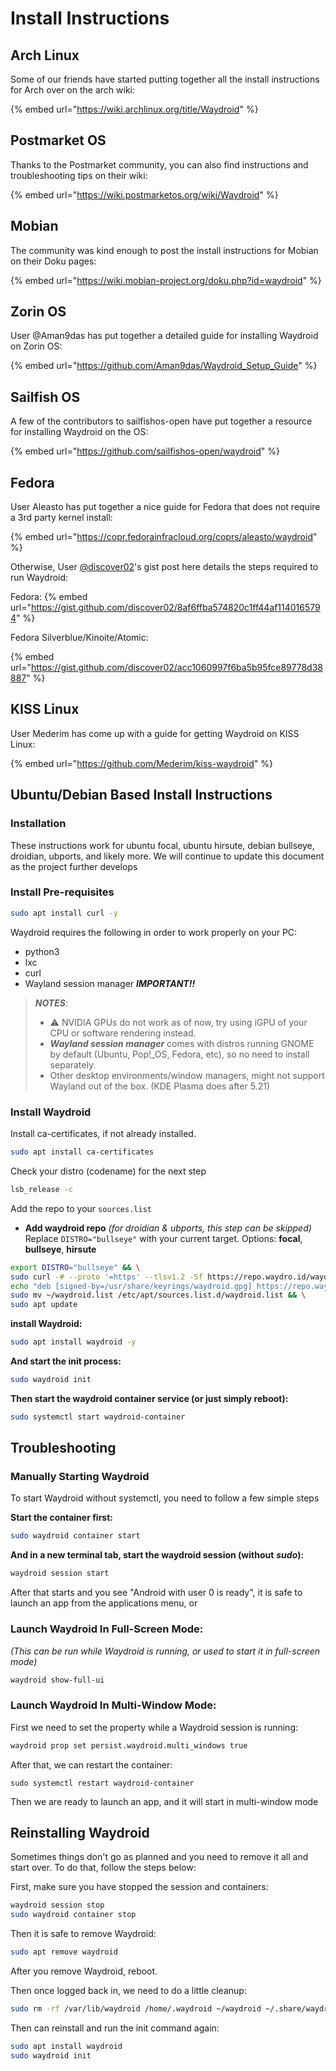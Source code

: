 # Install Instructions

## Arch Linux&#x20;

Some of our friends have started putting together all the install instructions for Arch over on the arch wiki:

{% embed url="https://wiki.archlinux.org/title/Waydroid" %}

## Postmarket OS

Thanks to the Postmarket community, you can also find instructions and troubleshooting tips on their wiki:

{% embed url="https://wiki.postmarketos.org/wiki/Waydroid" %}

## Mobian

The community was kind enough to post the install instructions for Mobian on their Doku pages:

{% embed url="https://wiki.mobian-project.org/doku.php?id=waydroid" %}

## Zorin OS

User @Aman9das has put together a detailed guide for installing Waydroid on Zorin OS:

{% embed url="https://github.com/Aman9das/Waydroid_Setup_Guide" %}

## Sailfish OS

A few of the contributors to sailfishos-open have put together a resource for installing Waydroid on the OS:

{% embed url="https://github.com/sailfishos-open/waydroid" %}

## Fedora

User Aleasto has put together a nice guide for Fedora that does not require a 3rd party kernel install:

{% embed url="https://copr.fedorainfracloud.org/coprs/aleasto/waydroid" %}

Otherwise, User <a href="https://github.com/discover02">@discover02</a>'s gist post here details the steps required to run Waydroid:

Fedora:
{% embed url="https://gist.github.com/discover02/8af6ffba574820c1ff44af1140165794" %}

Fedora Silverblue/Kinoite/Atomic:

{% embed url="https://gist.github.com/discover02/acc1060997f6ba5b95fce89778d38887" %}

## KISS Linux

User Mederim has come up with a guide for getting Waydroid on KISS Linux:

{% embed url="https://github.com/Mederim/kiss-waydroid" %}



## Ubuntu/Debian Based Install Instructions

### Installation

These instructions work for ubuntu focal, ubuntu hirsute, debian bullseye, droidian, ubports, and likely more. We will continue to update this document as the project further develops

### Install Pre-requisites

```bash
sudo apt install curl -y
```

Waydroid requires the following in order to work properly on your PC:

* python3
* lxc
* curl
* Wayland session manager _**IMPORTANT!!**_

> _**NOTES**:_
>
> * ⚠️ NVIDIA GPUs do not work as of now, try using iGPU of your CPU or software rendering instead.
> * _**Wayland session manager**_ comes with distros running GNOME by default (Ubuntu, Pop!\_OS, Fedora, etc), so no need to install separately.
> * Other desktop environments/window managers, might not support Wayland out of the box. (KDE Plasma does after 5.21)

### Install Waydroid

Install ca-certificates, if not already installed.

```bash
sudo apt install ca-certificates
```

Check your distro (codename) for the next step

```bash
lsb_release -c
```

Add the repo to your `sources.list`

* **Add waydroid repo** _(for droidian & ubports, this step can be skipped)_ Replace `DISTRO="bullseye"` with your current target. Options: **focal**, **bullseye**, **hirsute**

```bash
export DISTRO="bullseye" && \
sudo curl -# --proto '=https' --tlsv1.2 -Sf https://repo.waydro.id/waydroid.gpg --output /usr/share/keyrings/waydroid.gpg && \
echo "deb [signed-by=/usr/share/keyrings/waydroid.gpg] https://repo.waydro.id/ $DISTRO main" > ~/waydroid.list && \
sudo mv ~/waydroid.list /etc/apt/sources.list.d/waydroid.list && \
sudo apt update
```

**install Waydroid:**

```bash
sudo apt install waydroid -y
```

**And start the init process:**

```bash
sudo waydroid init
```

**Then start the waydroid container service (or just simply reboot):**

```bash
sudo systemctl start waydroid-container
```

## Troubleshooting

### Manually Starting Waydroid

To start Waydroid without systemctl, you need to follow a few simple steps

**Start the container first:**

```bash
sudo waydroid container start
```

**And in a new terminal tab, start the waydroid session (without** _**sudo**_**):**

```bash
waydroid session start
```

After that starts and you see "Android with user 0 is ready", it is safe to launch an app from the applications menu, or

### Launch Waydroid In Full-Screen Mode:

_(This can be run while Waydroid is running, or used to start it in full-screen mode)_

```bash
waydroid show-full-ui
```

### Launch Waydroid In Multi-Window Mode:

First we need to set the property while a Waydroid session is running:

```bash
waydroid prop set persist.waydroid.multi_windows true
```

After that, we can restart the container:

```
sudo systemctl restart waydroid-container
```

Then we are ready to launch an app, and it will start in multi-window mode

## Reinstalling Waydroid

Sometimes things don't go as planned and you need to remove it all and start over. To do that, follow the steps below:

First, make sure you have stopped the session and containers:

```bash
waydroid session stop
sudo waydroid container stop
```

Then it is safe to remove Waydroid:

```bash
sudo apt remove waydroid
```

After you remove Waydroid, reboot.

Then once logged back in, we need to do a little cleanup:

```bash
sudo rm -rf /var/lib/waydroid /home/.waydroid ~/waydroid ~/.share/waydroid ~/.local/share/applications/*aydroid* ~/.local/share/waydroid
```

Then can reinstall and run the init command again:

```bash
sudo apt install waydroid
sudo waydroid init
```

